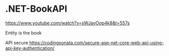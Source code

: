 # .NET-BookAPI

https://www.youtube.com/watch?v=sWJayOop4k8&t=557s

Entity is the book

API secure
https://codingsonata.com/secure-asp-net-core-web-api-using-api-key-authentication/
